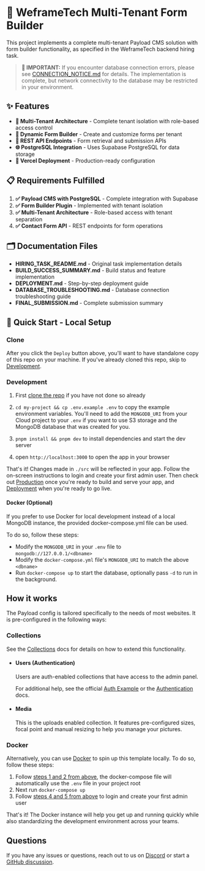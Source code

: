 # 🚀 WeframeTech Multi-Tenant Form Builder

This project implements a complete multi-tenant Payload CMS solution with form builder functionality, as specified in the WeframeTech backend hiring task.

> **🚨 IMPORTANT:** If you encounter database connection errors, please see [CONNECTION_NOTICE.md](./CONNECTION_NOTICE.md) for details. The implementation is complete, but network connectivity to the database may be restricted in your environment.

## ✨ Features

- **🏢 Multi-Tenant Architecture** - Complete tenant isolation with role-based access control
- **📝 Dynamic Form Builder** - Create and customize forms per tenant
- **🔌 REST API Endpoints** - Form retrieval and submission APIs
- **🌐 PostgreSQL Integration** - Uses Supabase PostgreSQL for data storage
- **🚀 Vercel Deployment** - Production-ready configuration

## 📋 Requirements Fulfilled

1. **✅ Payload CMS with PostgreSQL** - Complete integration with Supabase
2. **✅ Form Builder Plugin** - Implemented with tenant isolation
3. **✅ Multi-Tenant Architecture** - Role-based access with tenant separation
4. **✅ Contact Form API** - REST endpoints for form operations




## 🗂️ Documentation Files

- **HIRING_TASK_README.md** - Original task implementation details
- **BUILD_SUCCESS_SUMMARY.md** - Build status and feature implementation
- **DEPLOYMENT.md** - Step-by-step deployment guide
- **DATABASE_TROUBLESHOOTING.md** - Database connection troubleshooting guide
- **FINAL_SUBMISSION.md** - Complete submission summary

## 🚀 Quick Start - Local Setup

### Clone

After you click the `Deploy` button above, you'll want to have standalone copy of this repo on your machine. If you've already cloned this repo, skip to [Development](#development).

### Development

1. First [clone the repo](#clone) if you have not done so already
2. `cd my-project && cp .env.example .env` to copy the example environment variables. You'll need to add the `MONGODB_URI` from your Cloud project to your `.env` if you want to use S3 storage and the MongoDB database that was created for you.

3. `pnpm install && pnpm dev` to install dependencies and start the dev server
4. open `http://localhost:3000` to open the app in your browser

That's it! Changes made in `./src` will be reflected in your app. Follow the on-screen instructions to login and create your first admin user. Then check out [Production](#production) once you're ready to build and serve your app, and [Deployment](#deployment) when you're ready to go live.

#### Docker (Optional)

If you prefer to use Docker for local development instead of a local MongoDB instance, the provided docker-compose.yml file can be used.

To do so, follow these steps:

- Modify the `MONGODB_URI` in your `.env` file to `mongodb://127.0.0.1/<dbname>`
- Modify the `docker-compose.yml` file's `MONGODB_URI` to match the above `<dbname>`
- Run `docker-compose up` to start the database, optionally pass `-d` to run in the background.

## How it works

The Payload config is tailored specifically to the needs of most websites. It is pre-configured in the following ways:

### Collections

See the [Collections](https://payloadcms.com/docs/configuration/collections) docs for details on how to extend this functionality.

- #### Users (Authentication)

  Users are auth-enabled collections that have access to the admin panel.

  For additional help, see the official [Auth Example](https://github.com/payloadcms/payload/tree/main/examples/auth) or the [Authentication](https://payloadcms.com/docs/authentication/overview#authentication-overview) docs.

- #### Media

  This is the uploads enabled collection. It features pre-configured sizes, focal point and manual resizing to help you manage your pictures.

### Docker

Alternatively, you can use [Docker](https://www.docker.com) to spin up this template locally. To do so, follow these steps:

1. Follow [steps 1 and 2 from above](#development), the docker-compose file will automatically use the `.env` file in your project root
1. Next run `docker-compose up`
1. Follow [steps 4 and 5 from above](#development) to login and create your first admin user

That's it! The Docker instance will help you get up and running quickly while also standardizing the development environment across your teams.

## Questions

If you have any issues or questions, reach out to us on [Discord](https://discord.com/invite/payload) or start a [GitHub discussion](https://github.com/payloadcms/payload/discussions).
